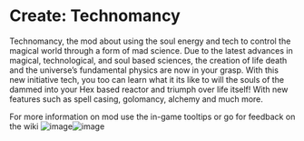 # Create: Technomancy
Technomancy, the mod about using the soul energy and tech to control the magical world through a form of mad science.
Due to the latest advances in magical, technological, and soul based sciences, the creation of life death and the universe’s fundamental physics are now in your grasp. With this new initiative tech, you too can learn what it its like to will the souls of the dammed into your Hex based reactor and triumph over life itself! With new features such as spell casing, golomancy, alchemy and much more.

For more information on mod use the in-game tooltips or go for feedback on the wiki
![image](https://user-images.githubusercontent.com/106500067/170903705-aa9db8c1-8e06-4a2e-8e78-a9f881ba659b.png)![image](https://user-images.githubusercontent.com/106500067/170903806-b69f5543-1718-46f1-aeaa-46e707b7c523.png)

